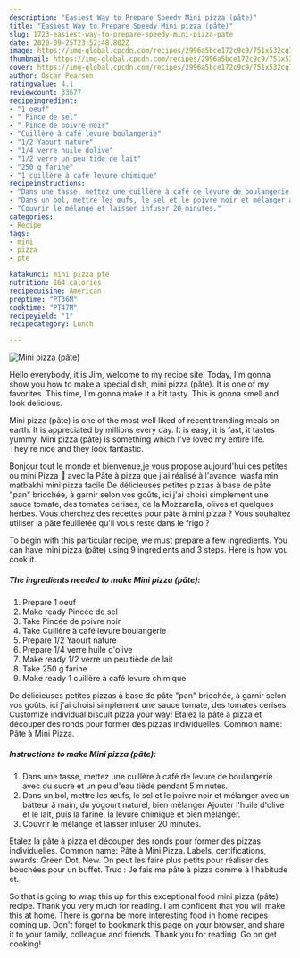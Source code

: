 ```yaml
---
description: "Easiest Way to Prepare Speedy Mini pizza (pâte)"
title: "Easiest Way to Prepare Speedy Mini pizza (pâte)"
slug: 1723-easiest-way-to-prepare-speedy-mini-pizza-pate
date: 2020-09-25T23:52:48.802Z
image: https://img-global.cpcdn.com/recipes/2996a5bce172c9c9/751x532cq70/mini-pizza-pate-photo-principale-de-la-recette.jpg
thumbnail: https://img-global.cpcdn.com/recipes/2996a5bce172c9c9/751x532cq70/mini-pizza-pate-photo-principale-de-la-recette.jpg
cover: https://img-global.cpcdn.com/recipes/2996a5bce172c9c9/751x532cq70/mini-pizza-pate-photo-principale-de-la-recette.jpg
author: Oscar Pearson
ratingvalue: 4.1
reviewcount: 33677
recipeingredient:
- "1 oeuf"
- " Pince de sel"
- " Pince de poivre noir"
- "Cuillère à café levure boulangerie"
- "1/2 Yaourt nature"
- "1/4 verre huile dolive"
- "1/2 verre un peu tide de lait"
- "250 g farine"
- "1 cuillère à café levure chimique"
recipeinstructions:
- "Dans une tasse, mettez une cuillère à café de levure de boulangerie avec du sucre et un peu d&#39;eau tiède pendant 5 minutes."
- "Dans un bol, mettre les œufs, le sel et le poivre noir et mélanger avec un batteur à main, du yogourt naturel, bien mélanger Ajouter l&#39;huile d&#39;olive et le lait, puis la farine, la levure chimique et bien mélanger."
- "Couvrir le mélange et laisser infuser 20 minutes."
categories:
- Recipe
tags:
- mini
- pizza
- pte

katakunci: mini pizza pte 
nutrition: 164 calories
recipecuisine: American
preptime: "PT36M"
cooktime: "PT47M"
recipeyield: "1"
recipecategory: Lunch

---
```



![Mini pizza (pâte)](https://img-global.cpcdn.com/recipes/2996a5bce172c9c9/751x532cq70/mini-pizza-pate-photo-principale-de-la-recette.jpg)

Hello everybody, it is Jim, welcome to my recipe site. Today, I'm gonna show you how to make a special dish, mini pizza (pâte). It is one of my favorites. This time, I'm gonna make it a bit tasty. This is gonna smell and look delicious.

Mini pizza (pâte) is one of the most well liked of recent trending meals on earth. It is appreciated by millions every day. It is easy, it is fast, it tastes yummy. Mini pizza (pâte) is something which I've loved my entire life. They're nice and they look fantastic.

Bonjour tout le monde et bienvenue,je vous propose aujourd&#39;hui ces petites ou mini Pizza 🍕 avec la Pâte à pizza que j&#39;ai réalisé à l&#39;avance. wasfa min matbakhi mini pizza facile De délicieuses petites pizzas à base de pâte &#34;pan&#34; briochée, à garnir selon vos goûts, ici j&#39;ai choisi simplement une sauce tomate, des tomates cerises, de la Mozzarella, olives et quelques herbes. Vous cherchez des recettes pour pâte à mini pizza ? Vous souhaitez utiliser la pâte feuilletée qu&#39;il vous reste dans le frigo ?


To begin with this particular recipe, we must prepare a few ingredients. You can have mini pizza (pâte) using 9 ingredients and 3 steps. Here is how you cook it.

<!--inarticleads1-->

##### The ingredients needed to make Mini pizza (pâte):

1. Prepare 1 oeuf
1. Make ready  Pincée de sel
1. Take  Pincée de poivre noir
1. Take Cuillère à café levure boulangerie
1. Prepare 1/2 Yaourt nature
1. Prepare 1/4 verre huile d&#39;olive
1. Make ready 1/2 verre un peu tiède de lait
1. Take 250 g farine
1. Make ready 1 cuillère à café levure chimique


De délicieuses petites pizzas à base de pâte &#34;pan&#34; briochée, à garnir selon vos goûts, ici j&#39;ai choisi simplement une sauce tomate, des tomates cerises. Customize individual biscuit pizza your way! Etalez la pâte à pizza et découper des ronds pour former des pizzas individuelles. Common name: Pâte à Mini Pizza. 

<!--inarticleads2-->

##### Instructions to make Mini pizza (pâte):

1. Dans une tasse, mettez une cuillère à café de levure de boulangerie avec du sucre et un peu d&#39;eau tiède pendant 5 minutes.
1. Dans un bol, mettre les œufs, le sel et le poivre noir et mélanger avec un batteur à main, du yogourt naturel, bien mélanger Ajouter l&#39;huile d&#39;olive et le lait, puis la farine, la levure chimique et bien mélanger.
1. Couvrir le mélange et laisser infuser 20 minutes.


Etalez la pâte à pizza et découper des ronds pour former des pizzas individuelles. Common name: Pâte à Mini Pizza. Labels, certifications, awards: Green Dot, New. On peut les faire plus petits pour réaliser des bouchées pour un buffet. Truc : Je fais ma pâte à pizza comme à l&#39;habitude et. 

So that is going to wrap this up for this exceptional food mini pizza (pâte) recipe. Thank you very much for reading. I am confident that you will make this at home. There is gonna be more interesting food in home recipes coming up. Don't forget to bookmark this page on your browser, and share it to your family, colleague and friends. Thank you for reading. Go on get cooking!
